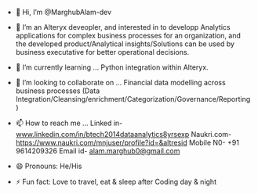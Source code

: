 - 👋 Hi, I’m @MarghubAlam-dev
- 👀 I’m an Alteryx deveopler, and interested in to developp Analytics applications for complex business processes for an organization, and the developed product/Analytical insights/Solutions can be used by business executative for better operational decisions.    
- 🌱 I’m currently learning ... Python integration within Alteryx.
- 💞️ I’m looking to collaborate on ... Financial data modelling across business processes (Data Integration/Cleansing/enrichment/Categorization/Governance/Reporting)
- 📫 How to reach me ...
        Linked in- www.linkedin.com/in/btech2014dataanalytics8yrsexp
        Naukri.com- https://www.naukri.com/mnjuser/profile?id=&altresid
        Mobile N0- +91 9614209326
        Email id- alam.marghub0@gmail.com

- 😄 Pronouns: He/His
- ⚡ Fun fact: Love to travel, eat & sleep after Coding day & night 
